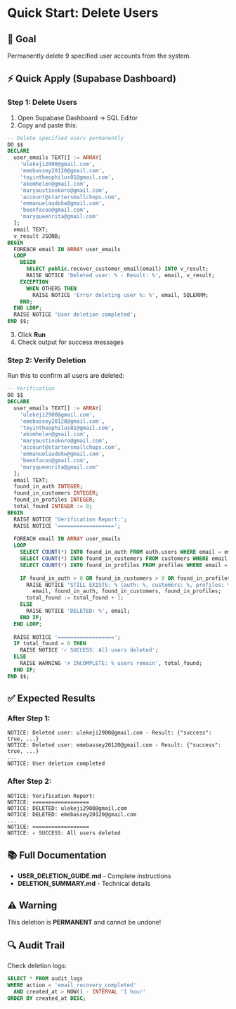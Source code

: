 # Quick Start: Delete Users

## 🎯 Goal
Permanently delete 9 specified user accounts from the system.

## ⚡ Quick Apply (Supabase Dashboard)

### Step 1: Delete Users
1. Open Supabase Dashboard → SQL Editor
2. Copy and paste this:

```sql
-- Delete specified users permanently
DO $$
DECLARE
  user_emails TEXT[] := ARRAY[
    'ulekeji2900@gmail.com',
    'emebassey20120@gmail.com',
    'toyintheophilus01@gmail.com',
    'akomhelen@gmail.com',
    'maryaustinokoro@gmail.com',
    'account@startersmallchops.com',
    'emmanuelaudokw@gmail.com',
    'beenfacoo@gmail.com',
    'maryqueenrita@gmail.com'
  ];
  email TEXT;
  v_result JSONB;
BEGIN
  FOREACH email IN ARRAY user_emails
  LOOP
    BEGIN
      SELECT public.recover_customer_email(email) INTO v_result;
      RAISE NOTICE 'Deleted user: % - Result: %', email, v_result;
    EXCEPTION
      WHEN OTHERS THEN
        RAISE NOTICE 'Error deleting user %: %', email, SQLERRM;
    END;
  END LOOP;
  RAISE NOTICE 'User deletion completed';
END $$;
```

3. Click **Run**
4. Check output for success messages

### Step 2: Verify Deletion
Run this to confirm all users are deleted:

```sql
-- Verification
DO $$
DECLARE
  user_emails TEXT[] := ARRAY[
    'ulekeji2900@gmail.com',
    'emebassey20120@gmail.com',
    'toyintheophilus01@gmail.com',
    'akomhelen@gmail.com',
    'maryaustinokoro@gmail.com',
    'account@startersmallchops.com',
    'emmanuelaudokw@gmail.com',
    'beenfacoo@gmail.com',
    'maryqueenrita@gmail.com'
  ];
  email TEXT;
  found_in_auth INTEGER;
  found_in_customers INTEGER;
  found_in_profiles INTEGER;
  total_found INTEGER := 0;
BEGIN
  RAISE NOTICE 'Verification Report:';
  RAISE NOTICE '==================';
  
  FOREACH email IN ARRAY user_emails
  LOOP
    SELECT COUNT(*) INTO found_in_auth FROM auth.users WHERE email = email;
    SELECT COUNT(*) INTO found_in_customers FROM customers WHERE email = email;
    SELECT COUNT(*) INTO found_in_profiles FROM profiles WHERE email = email;
    
    IF found_in_auth > 0 OR found_in_customers > 0 OR found_in_profiles > 0 THEN
      RAISE NOTICE 'STILL EXISTS: % (auth: %, customers: %, profiles: %)', 
        email, found_in_auth, found_in_customers, found_in_profiles;
      total_found := total_found + 1;
    ELSE
      RAISE NOTICE 'DELETED: %', email;
    END IF;
  END LOOP;
  
  RAISE NOTICE '==================';
  IF total_found = 0 THEN
    RAISE NOTICE '✓ SUCCESS: All users deleted';
  ELSE
    RAISE WARNING '✗ INCOMPLETE: % users remain', total_found;
  END IF;
END $$;
```

## ✅ Expected Results

### After Step 1:
```
NOTICE: Deleted user: ulekeji2900@gmail.com - Result: {"success": true, ...}
NOTICE: Deleted user: emebassey20120@gmail.com - Result: {"success": true, ...}
...
NOTICE: User deletion completed
```

### After Step 2:
```
NOTICE: Verification Report:
NOTICE: ==================
NOTICE: DELETED: ulekeji2900@gmail.com
NOTICE: DELETED: emebassey20120@gmail.com
...
NOTICE: ==================
NOTICE: ✓ SUCCESS: All users deleted
```

## 📚 Full Documentation
- **USER_DELETION_GUIDE.md** - Complete instructions
- **DELETION_SUMMARY.md** - Technical details

## ⚠️ Warning
This deletion is **PERMANENT** and cannot be undone!

## 🔍 Audit Trail
Check deletion logs:
```sql
SELECT * FROM audit_logs 
WHERE action = 'email_recovery_completed' 
  AND created_at > NOW() - INTERVAL '1 hour'
ORDER BY created_at DESC;
```
